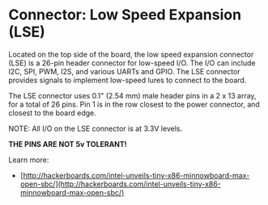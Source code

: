 # Connector: Low Speed Expansion (LSE)

Located on the top side of the board, the low speed expansion connector (LSE) 
is a 26-pin header connector for low-speed I/O. The I/O can include I2C, SPI, 
PWM, I2S, and various UARTs and GPIO. The LSE connector provides signals 
to implement low-speed lures to connect to the board.

The LSE connector uses 0.1" (2.54 mm) male header pins in a 2 x 13 array, 
for a total of 26 pins. Pin 1 is in the row closest to the power connector, 
and closest to the board edge.

NOTE: All I/O on the LSE connector is at 3.3V levels.

**THE PINS ARE NOT 5v TOLERANT!**

Learn more:
*  [http://hackerboards.com/intel-unveils-tiny-x86-minnowboard-max-open-sbc/](http://hackerboards.com/intel-unveils-tiny-x86-minnowboard-max-open-sbc/)
